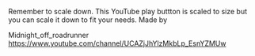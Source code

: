 Remember to scale down. This YouTube play buttton is scaled to size but you can scale it down to fit your needs. Made by

Midnight_off_roadrunner
https://www.youtube.com/channel/UCAZjJhYlzMkbLp_EsnYZMUw
